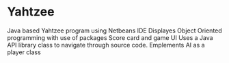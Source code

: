 # Yahtzee

Java based Yahtzee program using Netbeans IDE
Displayes Object Oriented programming with use of packages 
Score card and game UI
Uses a Java API library class to navigate through source code.
Emplements AI as a player class
